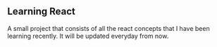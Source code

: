## Learning React

A small project that consists of all the react concepts that I have been learning recently.
It will be updated everyday from now.